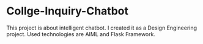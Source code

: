 # Collge-Inquiry-Chatbot
This project is about intelligent chatbot.
I created it as a Design Engineering project.
Used technologies are AIML and Flask Framework. 
